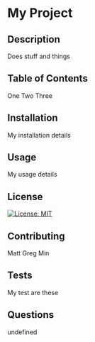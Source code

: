 # My Project
## Description
Does stuff and things

## Table of Contents
One
Two
Three

## Installation
My installation details

## Usage
My usage details

## License
[![License: MIT](https://img.shields.io/badge/License-MIT-yellow.svg)](https://opensource.org/licenses/MIT)

## Contributing
Matt
Greg
Min

## Tests
My test are these

## Questions
undefined
